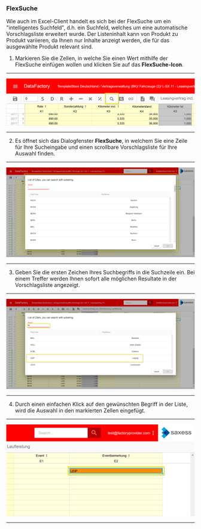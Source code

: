 ### FlexSuche

Wie auch im Excel-Client handelt es sich bei der FlexSuche um ein "intelligentes Suchfeld", d.h. ein Suchfeld, welches um eine automatische Vorschlagsliste erweitert wurde. Der Listeninhalt kann von Produkt zu Produkt variieren, da Ihnen nur Inhalte anzeigt werden, die für das ausgewählte Produkt relevant sind.

1) Markieren Sie die Zellen, in welche Sie einen Wert mithilfe der FlexSuche einfügen wollen und klicken Sie auf das **FlexSuche-Icon**. 

---
![](/Pictures/Web-Client/Produkt/Datenerfassung/FlexSuche/flexsuche_1.png)

---

2) Es öffnet sich das Dialogfenster **FlexSuche**, in welchem Sie eine Zeile für Ihre Sucheingabe und einen scrollbare Vorschlagsliste für Ihre Auswahl finden.

---
![](/Pictures/Web-Client/Produkt/Datenerfassung/FlexSuche/flexsuche_2.png)

---

3) Geben Sie die ersten Zeichen Ihres Suchbegriffs in die Suchzeile ein. Bei einem Treffer werden Ihnen sofort alle möglichen Resultate in der Vorschlagsliste angezeigt.

---
![](/Pictures/Web-Client/Produkt/Datenerfassung/FlexSuche/flexsuche_3.png)

---

4) Durch einen einfachen Klick auf den gewünschten Begriff in der Liste, wird die Auswahl in den markierten Zellen eingefügt.

---
![](/Pictures/Web-Client/Produkt/Datenerfassung/FlexSuche/flexsuche_4.png)

---
